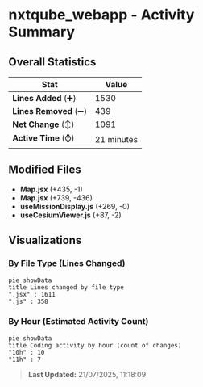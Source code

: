 # nxtqube_webapp - Activity Summary 

## Overall Statistics

| Stat                   | Value                                                             |
| ---------------------- | ----------------------------------------------------------------- |
| **Lines Added** (➕)   | 1530                                          |
| **Lines Removed** (➖) | 439                                        |
| **Net Change** (↕)    | 1091                |
| **Active Time** (⌚)   | 21 minutes |


## Modified Files
- **Map.jsx** (+435, -1)
- **Map.jsx** (+739, -436)
- **useMissionDisplay.js** (+269, -0)
- **useCesiumViewer.js** (+87, -2)

## Visualizations

### By File Type (Lines Changed)

```mermaid
pie showData
title Lines changed by file type
".jsx" : 1611
".js" : 358
```

### By Hour (Estimated Activity Count)

```mermaid
pie showData
title Coding activity by hour (count of changes)
"10h" : 10
"11h" : 7
```


> **Last Updated:** 21/07/2025, 11:18:09